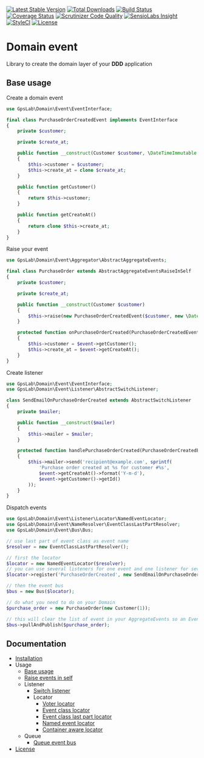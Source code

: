 [![Latest Stable Version](https://img.shields.io/packagist/v/gpslab/domain-event.svg?maxAge=3600&label=stable)](https://packagist.org/packages/gpslab/domain-event)
[![Total Downloads](https://img.shields.io/packagist/dt/gpslab/domain-event.svg?maxAge=3600)](https://packagist.org/packages/gpslab/domain-event)
[![Build Status](https://img.shields.io/travis/gpslab/domain-event.svg?maxAge=3600)](https://travis-ci.org/gpslab/domain-event)
[![Coverage Status](https://img.shields.io/coveralls/gpslab/domain-event.svg?maxAge=3600)](https://coveralls.io/github/gpslab/domain-event?branch=master)
[![Scrutinizer Code Quality](https://img.shields.io/scrutinizer/g/gpslab/domain-event.svg?maxAge=3600)](https://scrutinizer-ci.com/g/gpslab/domain-event/?branch=master)
[![SensioLabs Insight](https://img.shields.io/sensiolabs/i/9c7460e6-51b0-4cc3-9e4c-47066634017b.svg?maxAge=3600&label=SLInsight)](https://insight.sensiolabs.com/projects/9c7460e6-51b0-4cc3-9e4c-47066634017b)
[![StyleCI](https://styleci.io/repos/69552555/shield?branch=master)](https://styleci.io/repos/69552555)
[![License](https://img.shields.io/github/license/gpslab/domain-event.svg?maxAge=3600)](https://github.com/gpslab/domain-event)

Domain event
============

Library to create the domain layer of your **DDD** application

## Base usage

Create a domain event

```php
use GpsLab\Domain\Event\EventInterface;

final class PurchaseOrderCreatedEvent implements EventInterface
{
    private $customer;

    private $create_at;

    public function __construct(Customer $customer, \DateTimeImmutable $create_at)
    {
        $this->customer = $customer;
        $this->create_at = clone $create_at;
    }

    public function getCustomer()
    {
        return $this->customer;
    }

    public function getCreateAt()
    {
        return clone $this->create_at;
    }
}
```

Raise your event

```php
use GpsLab\Domain\Event\Aggregator\AbstractAggregateEvents;

final class PurchaseOrder extends AbstractAggregateEventsRaiseInSelf
{
    private $customer;

    private $create_at;

    public function __construct(Customer $customer)
    {
        $this->raise(new PurchaseOrderCreatedEvent($customer, new \DateTimeImmutable()));
    }

    protected function onPurchaseOrderCreated(PurchaseOrderCreatedEvent $event)
    {
        $this->customer = $event->getCustomer();
        $this->create_at = $event->getCreateAt();
    }
}
```

Create listener

```php
use GpsLab\Domain\Event\EventInterface;
use GpsLab\Domain\Event\Listener\AbstractSwitchListener;

class SendEmailOnPurchaseOrderCreated extends AbstractSwitchListener
{
    private $mailer;

    public function __construct($mailer)
    {
        $this->mailer = $mailer;
    }

    protected function handlePurchaseOrderCreated(PurchaseOrderCreatedEvent $event)
    {
        $this->mailer->send('recipient@example.com', sprintf(
            'Purchase order created at %s for customer #%s',
            $event->getCreateAt()->format('Y-m-d'),
            $event->getCustomer()->getId()
        ));
    }
}
```

Dispatch events

```php
use GpsLab\Domain\Event\Listener\Locator\NamedEventLocator;
use GpsLab\Domain\Event\NameResolver\EventClassLastPartResolver;
use GpsLab\Domain\Event\Bus\Bus;

// use last part of event class as event name
$resolver = new EventClassLastPartResolver();

// first the locator
$locator = new NamedEventLocator($resolver);
// you can use several listeners for one event and one listener for several events
$locator->register('PurchaseOrderCreated', new SendEmailOnPurchaseOrderCreated(/* $mailer */));

// then the event bus
$bus = new Bus($locator);

// do what you need to do on your Domain
$purchase_order = new PurchaseOrder(new Customer(1));

// this will clear the list of event in your AggregateEvents so an Event is trigger only once
$bus->pullAndPublish($purchase_order);
```

## Documentation

* [Installation](docs/installation.md)
* Usage
  * [Base usage](docs/usage/base.md)
  * [Raise events in self](docs/usage/raise_in_self.md)
  * Listener
    * [Switch listener](docs/usage/listener/switch.md)
    * Locator
      * [Voter locator](docs/usage/listener/locator/voter.md)
      * [Event class locator](docs/usage/listener/locator/event_class.md)
      * [Event class last part locator](docs/usage/listener/locator/event_class_last_part.md)
      * [Named event locator](docs/usage/listener/locator/named_event.md)
      * [Container aware locator](docs/usage/listener/locator/container_aware.md)
  * Queue
    * [Queue event bus](docs/usage/queue/bus.md)
* [License](docs/license.md)
